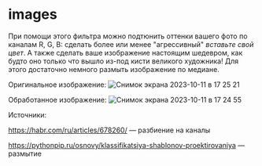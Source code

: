 # images
При помощи этого фильтра можно подтюнить оттенки вашего фото по каналам R, G, B: сделать более или менее "агрессивный" *вставьте свой цвет*. А также сделать ваше изображение настоящим шедевром, как будто оно только что вышло из-под кисти великого художника! Для этого достаточно немного размыть изображение по медиане.

Оригинальное изображение:
![Снимок экрана 2023-10-11 в 17 25 21](https://github.com/zzheludeva/images/assets/111062481/23711ba3-ddc0-4ff5-bf6f-e9dbd25511e4)

Обработанное изображение:
![Снимок экрана 2023-10-11 в 17 24 55](https://github.com/zzheludeva/images/assets/111062481/f2ad32e5-1e88-4bf1-9b95-0978551c96b5)

Источники: 

https://habr.com/ru/articles/678260/ — разбиение на каналы

https://pythonpip.ru/osnovy/klassifikatsiya-shablonov-proektirovaniya — размытие
